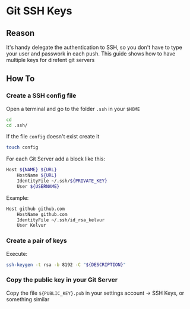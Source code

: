 # Git SSH Keys

## Reason

It's handy delegate the authentication to SSH, so you don't have to type your user and passwork in each push.
This guide shows how to have multiple keys for direfent git servers

## How To

### Create a SSH config file

Open a terminal and go to the folder `.ssh` in your `$HOME`

```bash
cd
cd .ssh/
```

If the file `config` doesn't exist create it

```bash
touch config
```

For each Git Server add a block like this:

```bash
Host ${NAME} ${URL}
    HostName ${URL}
    IdentityFile ~/.ssh/${PRIVATE_KEY}
    User ${USERNAME}
```

Example:

```bash
Host github github.com
    HostName github.com
    IdentityFile ~/.ssh/id_rsa_kelvur
    User Kelvur
```

### Create a pair of keys

Execute:

```bash
ssh-keygen -t rsa -b 8192 -C "${DESCRIPTION}"
```

### Copy the public key in your Git Server

Copy the file `${PUBLIC_KEY}.pub` in your settings account -> SSH Keys, or something similar
